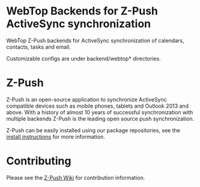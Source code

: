 # WebTop Backends for Z-Push ActiveSync synchronization
WebTop Z-Push backends for ActiveSync synchronization of calendars, contacts, tasks and email.

Customizable configs are under backend/webtop\* directories.

# Z-Push
Z-Push is an open-source application to synchronize ActiveSync compatible devices such as mobile phones, tablets and Outlook 2013 and above. With a history of almost 10 years of successful synchronization with multiple backends Z-Push is the leading open source push synchronization.

Z-Push can be easily installed using our package repositories, see the [install instructions](https://wiki.z-hub.io/display/ZP/Installation) for more information.

# Contributing
Please see the [Z-Push Wiki](https://wiki.z-hub.io/display/ZP/Development+guidelines) for contribution information.
